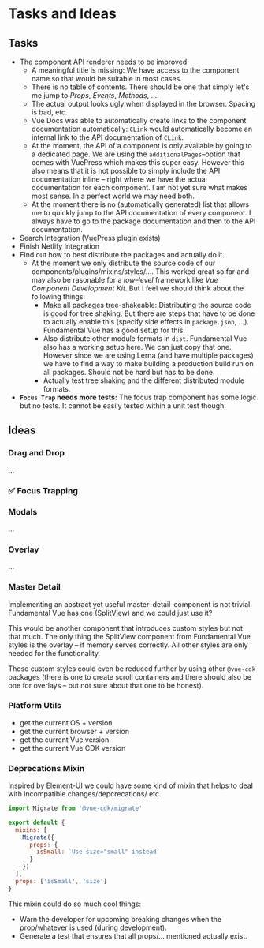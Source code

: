 # Tasks and Ideas

## Tasks
- The component API renderer needs to be improved
  - A meaningful title is missing: We have access to the component name so that would be suitable in most cases.
  - There is no table of contents. There should be one that simply let's me jump to *Props*, *Events*, *Methods*, ….
  - The actual output looks ugly when displayed in the browser. Spacing is bad, etc.
  - Vue Docs was able to automatically create links to the component documentation automatically: `CLink` would automatically become an internal link to the API documentation of `CLink`.
  - At the moment, the API of a component is only available by going to a dedicated page. We are using the `additionalPages`–option that comes with VuePress which makes this super easy. However this also means that it is not possible to simply include the API documentation inline – right where we have the actual documentation for each component. I am not yet sure what makes most sense. In a perfect world we may need both.
  - At the moment there is no (automatically generated) list that allows me to quickly jump to the API documentation of every component. I always have to go to the package documentation and then to the API documentation.
- Search Integration (VuePress plugin exists)
- Finish Netlify Integration
- Find out how to best distribute the packages and actually do it.
  - At the moment we only distribute the source code of our components/plugins/mixins/styles/…. This worked great so far and may also be rasonable for a *low–level* framework like *Vue Component Development Kit*. But I feel we should think about the following things:
    - Make all packages tree-shakeable: Distributing the source code is good for tree shaking. But there are steps that have to be done to actually enable this (specify side effects in `package.json`, …). Fundamental Vue has a good setup for this.
    - Also distribute other module formats in `dist`. Fundamental Vue also has a working setup here. We can just copy that one. However since we are using Lerna (and have multiple packages) we have to find a way to make building a production build run on all packages. Should not be hard but has to be done.
    - Actually test tree shaking and the different distributed module formats.
- **`Focus Trap` needs more tests:** The focus trap component has some logic but no tests. It cannot be easily tested within a unit test though.

## Ideas

### Drag and Drop
…

### ✅ Focus Trapping

### Modals
…

### Overlay
…

### Master Detail
Implementing an abstract yet useful master–detail–component is not trivial. Fundamental Vue has one (SplitView) and we could just use it?

This would be another component that introduces custom styles but not that much. The only thing the SplitView component from Fundamental Vue styles is the overlay – if memory serves correctly. All other styles are only needed for the functionality.

Those custom styles could even be reduced further by using other `@vue-cdk` packages (there is one to create scroll containers and there should also be one for overlays – but not sure about that one to be honest).

### Platform Utils
- get the current OS + version
- get the current browser + version
- get the current Vue version
- get the current Vue CDK version

### Deprecations Mixin
Inspired by Element-UI we could have some kind of mixin that helps to deal with incompatible changes/depcrecations/ etc.

```js
import Migrate from '@vue-cdk/migrate'

export default {
  mixins: [
    Migrate({
      props: {
        isSmall: `Use size="small" instead`
      }
    })
  ],
  props: ['isSmall', 'size']
}
```

This mixin could do so much cool things:

- Warn the developer for upcoming breaking changes when the prop/whatever is used (during development).
- Generate a test that ensures that all props/… mentioned actually exist.